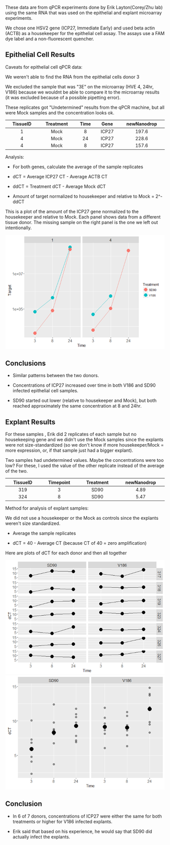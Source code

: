 These data are from qPCR experiments done by Erik Layton(Corey/Zhu lab) using the same RNA that was used on the epithelial and explant microarray experiments.

We chose one HSV2 gene (ICP27, Immediate Early) and used beta actin (ACTB) as a housekeeper for the epithelial cell assay. The assays use a FAM dye label and a non-fluorescent quencher.

Epithelial Cell Results
-----------------------

Caveats for epithelial cell qPCR data:

We weren't able to find the RNA from the epithelial cells donor 3

We excluded the sample that was "3E" on the microarray (HVE 4, 24hr, V186) because we wouldnt be able to compare it to the microarray results (it was excluded because of a possible pipetting error).

These replicates got "Undetermined" results from the qPCR machine, but all were Mock samples and the concentration looks ok.

<table>
<colgroup>
<col width="15%" />
<col width="16%" />
<col width="9%" />
<col width="9%" />
<col width="18%" />
</colgroup>
<thead>
<tr class="header">
<th align="center">TissueID</th>
<th align="center">Treatment</th>
<th align="center">Time</th>
<th align="center">Gene</th>
<th align="center">newNanodrop</th>
</tr>
</thead>
<tbody>
<tr class="odd">
<td align="center">1</td>
<td align="center">Mock</td>
<td align="center">8</td>
<td align="center">ICP27</td>
<td align="center">197.6</td>
</tr>
<tr class="even">
<td align="center">4</td>
<td align="center">Mock</td>
<td align="center">24</td>
<td align="center">ICP27</td>
<td align="center">228.6</td>
</tr>
<tr class="odd">
<td align="center">4</td>
<td align="center">Mock</td>
<td align="center">8</td>
<td align="center">ICP27</td>
<td align="center">157.6</td>
</tr>
</tbody>
</table>

Analysis:

-   For both genes, calculate the average of the sample replicates

-   dCT = Average ICP27 CT - Average ACTB CT

-   ddCT = Treatment dCT - Average Mock dCT

-   Amount of target normalized to housekeeper and relative to Mock = 2^-ddCT

This is a plot of the amount of the ICP27 gene normalized to the housekeeper and relative to Mock. Each panel shows data from a different tissue donor. The missing sample on the right panel is the one we left out intentionally.

![](qPCR_results_files/figure-markdown_github/unnamed-chunk-3-1.png)

Conclusions
-----------

-   Similar patterns between the two donors.

-   Concentrations of ICP27 increased over time in both V186 and SD90 infected epithelial cell samples.

-   SD90 started out lower (relative to housekeeper and Mock), but both reached approximately the same concentration at 8 and 24hr.

Explant Results
---------------

For these samples , Erik did 2 replicates of each sample but no housekeeping gene and we didn't use the Mock samples since the explants were not size-standardized (so we don't know if more housekeeper/Mock = more expression, or, if that sample just had a bigger explant).

Two samples had undetermined values. Maybe the concentrations were too low? For these, I used the value of the other replicate instead of the average of the two.

<table>
<colgroup>
<col width="15%" />
<col width="16%" />
<col width="16%" />
<col width="18%" />
</colgroup>
<thead>
<tr class="header">
<th align="center">TissueID</th>
<th align="center">Timepoint</th>
<th align="center">Treatment</th>
<th align="center">newNanodrop</th>
</tr>
</thead>
<tbody>
<tr class="odd">
<td align="center">319</td>
<td align="center">3</td>
<td align="center">SD90</td>
<td align="center">4.89</td>
</tr>
<tr class="even">
<td align="center">324</td>
<td align="center">8</td>
<td align="center">SD90</td>
<td align="center">5.47</td>
</tr>
</tbody>
</table>

Method for analysis of explant samples:

We did not use a housekeeper or the Mock as controls since the explants weren't size standardized.

-   Average the sample replicates

-   dCT = 40 - Average CT (because CT of 40 = zero amplification)

Here are plots of dCT for each donor and then all together

![](qPCR_results_files/figure-markdown_github/unnamed-chunk-5-1.png) ![](qPCR_results_files/figure-markdown_github/unnamed-chunk-5-2.png)

Conclusion
----------

-   In 6 of 7 donors, concentrations of ICP27 were either the same for both treatments or higher for V186 infected explants.

-   Erik said that based on his experience, he would say that SD90 did actually infect the explants.
